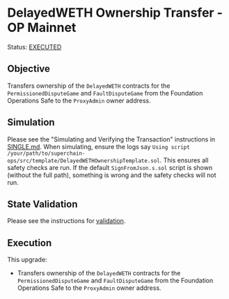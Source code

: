 # DelayedWETH Ownership Transfer - OP Mainnet

Status: [EXECUTED](https://etherscan.io/tx/0x0fa256d2f49d9bf94abf6bfcd3defcbb29dcd2edeb1e3750a68c3fa7993aea95)

## Objective

Transfers ownership of the `DelayedWETH` contracts for the `PermissionedDisputeGame` and
`FaultDisputeGame` from the Foundation Operations Safe to the `ProxyAdmin` owner address.

## Simulation

Please see the "Simulating and Verifying the Transaction" instructions in [SINGLE.md](../../../SINGLE.md).
When simulating, ensure the logs say `Using script /your/path/to/superchain-ops/src/template/DelayedWETHOwnershipTemplate.sol`.
This ensures all safety checks are run. If the default `SignFromJson.s.sol` script is shown (without the full path), something is wrong and the safety checks will not run.

## State Validation

Please see the instructions for [validation](./VALIDATION.md).

## Execution

This upgrade:

- Transfers ownership of the `DelayedWETH` contracts for the `PermissionedDisputeGame` and
`FaultDisputeGame` from the Foundation Operations Safe to the `ProxyAdmin` owner address.
